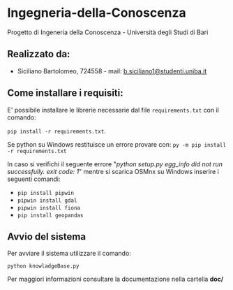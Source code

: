 # Ingegneria-della-Conoscenza
Progetto di Ingeneria della Conoscenza - Università degli Studi di Bari

## Realizzato da:
* Siciliano Bartolomeo, 724558 - mail: b.siciliano1@studenti.uniba.it

## Come installare i requisiti:
E' possibile installare le librerie necessarie dal file ```requirements.txt``` con il comando:

```pip install -r requirements.txt```.

Se python su Windows restituisce un errore provare con:
```py -m pip install -r requirements.txt```

In caso si verifichi il seguente errore "_python setup.py egg_info did not run successfully. exit code: 1_" mentre si scarica OSMnx su Windows inserire i seguenti comandi:

* ```pip install pipwin```
* ```pipwin install gdal```
* ```pipwin install fiona```
* ```pip install geopandas```

## Avvio del sistema
Per avviare il sistema utilizzare il comando:
  
  ```python knowladgeBase.py```

Per maggiori informazioni consultare la documentazione nella cartella **doc/**
